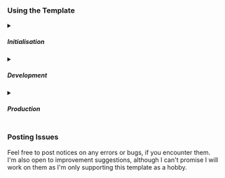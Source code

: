 <h3>Using the Template</h3>

<details>
    <summary><h5>Initialisation</h5></summary>
    <ol>
    <li>Click "use this template" and "create a new repository", then fill out the initialisation form.</li>
    <li>In your new repo in the browser, tap "Code" and copy the URL.</li>
    <li>In a terminal, navigate to the folder that should contain your project (the one above the root folder) and, using the copied URL, type: </br> <code>git clone https://github.com/[username]/[projectName].git</code></li>
    <li>Navigate to the project's root folder and then install all dependencies using: </br> <code>cd backend && npm install && cd ../frontend && npm install</code></li>
    <li>In backend/private/ add a file called .env with an entry of </br><code>NODE_ENV="development"</code><br/><code>PORT=4000</code></li>
    <li>Edit frontend/public/manifest.json and frontend/public/index.html to suit your project</li>
    <li>Add all files (except gitignored) and push initial commit: </br> <code>cd ../ && git add . && git commit -m "initial commit" && git push</code></li>
    </ol>
</details>

<details>
    <summary><h5>Development</h5></summary>
    <ol>
    <li>run from within backend: <code>npm run dev</code></li>
    <li>run from within frontend: <code>npm run dev</code></li>
    </ol>
</details>

<details>
    <summary><h5>Production</h5></summary>
    <ol>
    <li>run from within frontend: <code>npm run build</code></li>
    <li>in backend/private/.env change <code>NODE_ENV="development"</code> to <code>NODE_ENV="production"</code></li>
    <li>run from within backend: <code>npm run start</code></li>
    </ol>
</details>

<h3>Posting Issues</h3>

Feel free to post notices on any errors or bugs, if you encounter them. <br/>
I'm also open to improvement suggestions, although I can't promise I will work on them as I'm only supporting this template as a hobby.
